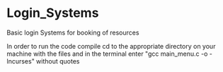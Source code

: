 Login_Systems
=============

Basic login Systems for booking of resources


In order to run the code compile cd to the appropriate directory on your machine with the files and in the terminal enter
"gcc main_menu.c -o <executable filename> -lncurses" without quotes
